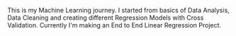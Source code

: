 This is my Machine Learning journey. I started from basics of Data Analysis, Data Cleaning and creating different Regression Models with Cross Validation. Currently I'm making an End to End Linear Regression Project.
